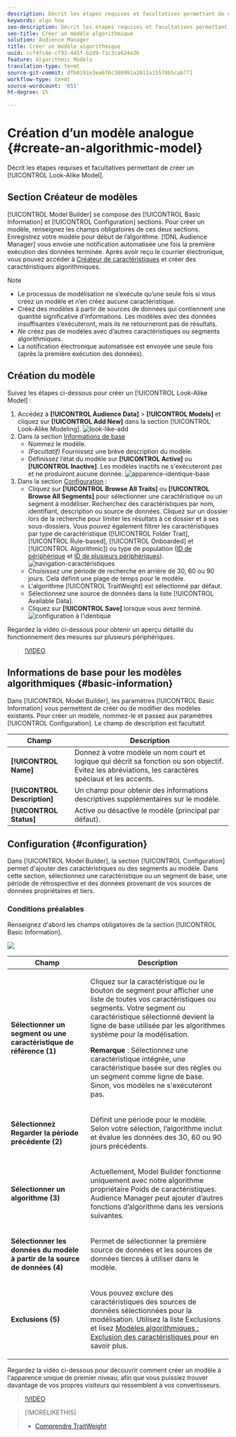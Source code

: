 ```yaml
---
description: Décrit les étapes requises et facultatives permettant de créer un modèle algorithmique dans Model Builder.
keywords: algo how
seo-description: Décrit les étapes requises et facultatives permettant de créer un modèle algorithmique dans Model Builder.
seo-title: Créer un modèle algorithmique
solution: Audience Manager
title: Créer un modèle algorithmique
uuid: ccf4fc4e-cf92-445f-b2d9-71c3ca624e26
feature: Algorithmic Models
translation-type: tm+mt
source-git-commit: dfb0191e3ea6f6c360991a2012a15570b5cab771
workflow-type: tm+mt
source-wordcount: '651'
ht-degree: 1%

---
```



# Création d’un modèle analogue {#create-an-algorithmic-model}

Décrit les étapes requises et facultatives permettant de créer un [!UICONTROL Look-Alike Model].

## Section Créateur de modèles

[!UICONTROL Model Builder] se compose des  [!UICONTROL Basic Information] et  [!UICONTROL Configuration] sections. Pour créer un modèle, renseignez les champs obligatoires de ces deux sections. Enregistrez votre modèle pour début de l’algorithme. [!DNL Audience Manager] vous envoie une notification automatisée une fois la première exécution des données terminée. Après avoir reçu le courrier électronique, vous pouvez accéder à [Créateur de caractéristiques](../../features/traits/about-trait-builder.md) et créer des caractéristiques algorithmiques.

>[!NOTE]
>
>* Le processus de modélisation ne s’exécute qu’une seule fois si vous créez un modèle et n’en créez aucune caractéristique.
>* Créez des modèles à partir de sources de données qui contiennent une quantité significative d’informations. Les modèles avec des données insuffisantes s’exécuteront, mais ils ne retourneront pas de résultats.
>* *Ne* créez pas de modèles avec d’autres caractéristiques ou segments algorithmiques.
>* La notification électronique automatisée est envoyée une seule fois (après la première exécution des données).


## Création du modèle

Suivez les étapes ci-dessous pour créer un [!UICONTROL Look-Alike Model] :

1. Accédez à **[!UICONTROL Audience Data]** > **[!UICONTROL Models]** et cliquez sur **[!UICONTROL Add New]** dans la section [!UICONTROL Look-Alike Modeling].
   ![look-like-add](assets/look-alike-add.png)
1. Dans la section [Informations de base](../../features/algorithmic-models/create-model.md#basic-information)
   * Nommez le modèle.
   * *(Facultatif)* Fournissez une brève description du modèle.
   * Définissez l’état du modèle sur **[!UICONTROL Active]** ou **[!UICONTROL Inactive]**. Les modèles inactifs ne s&#39;exécuteront pas et ne produiront aucune donnée.
      ![apparence-identique-base](assets/look-alike-basic.png)
1. Dans la section [Configuration](../../features/algorithmic-models/create-model.md#configuration) :
   * Cliquez sur **[!UICONTROL Browse All Traits]** ou **[!UICONTROL Browse All Segments]** pour sélectionner une caractéristique ou un segment à modéliser. Recherchez des caractéristiques par nom, identifiant, description ou source de données. Cliquez sur un dossier lors de la recherche pour limiter les résultats à ce dossier et à ses sous-dossiers. Vous pouvez également filtrer les caractéristiques par type de caractéristique ([!UICONTROL Folder Trait], [!UICONTROL Rule-based], [!UICONTROL Onboarded] et [!UICONTROL Algorithmic]) ou type de population ([ID de périphérique](../../reference/ids-in-aam.md) et [ID de plusieurs périphériques](../../reference/ids-in-aam.md)).
      ![navigation-caractéristiques](assets/browse-traits.png)
   * Choisissez une période de recherche en arrière de 30, 60 ou 90 jours. Cela définit une plage de temps pour le modèle.
   * L&#39;algorithme [!UICONTROL TraitWeight] est sélectionné par défaut.
   * Sélectionnez une source de données dans la liste [!UICONTROL Available Data].
   * Cliquez sur **[!UICONTROL Save]** lorsque vous avez terminé.
      ![configuration à l’identique](assets/look-alike-configuration.png)

Regardez la vidéo ci-dessous pour obtenir un aperçu détaillé du fonctionnement des mesures sur plusieurs périphériques.

>[!VIDEO](https://docs.adobe.com/content/help/en/audience-manager-learn/tutorials/build-and-manage-audiences/profile-merge/understanding-cross-device-metrics-in-audience-manager.html)

## Informations de base pour les modèles algorithmiques {#basic-information}

<!-- r_model_basic.xml -->

Dans [!UICONTROL Model Builder], les paramètres [!UICONTROL Basic Information] vous permettent de créer ou de modifier des modèles existants. Pour créer un modèle, nommez-le et passez aux paramètres [!UICONTROL Configuration]. Le champ de description est facultatif.

| Champ | Description |
|---|---|
| **[!UICONTROL Name]** | Donnez à votre modèle un nom court et logique qui décrit sa fonction ou son objectif. Evitez les abréviations, les caractères spéciaux et les accents. |
| **[!UICONTROL Description]** | Un champ pour obtenir des informations descriptives supplémentaires sur le modèle. |
| **[!UICONTROL Status]** | Active ou désactive le modèle (principal par défaut). |

## Configuration {#configuration}

Dans [!UICONTROL Model Builder], la section [!UICONTROL Configuration] permet d&#39;ajouter des caractéristiques ou des segments au modèle. Dans cette section, sélectionnez une caractéristique ou un segment de base, une période de rétrospective et des données provenant de vos sources de données propriétaires et tiers.

<!-- r_model_configuration.xml -->

### Conditions préalables

Renseignez d&#39;abord les champs obligatoires de la section [!UICONTROL Basic Information].

![](assets/lam_exclude_traits_numbered.png)

<table id="table_7A6BE5E5498D4776A30323B743954150"> 
 <thead> 
  <tr> 
   <th colname="col1" class="entry"> Champ </th> 
   <th colname="col2" class="entry"> Description </th> 
  </tr> 
 </thead>
 <tbody> 
  <tr> 
   <td colname="col1"> <p><b>Sélectionner un segment ou une caractéristique de référence (1)</b> </p> </td> 
   <td colname="col2"> <p>Cliquez sur la caractéristique ou le bouton de segment pour afficher une liste de toutes vos caractéristiques ou segments. Votre segment ou caractéristique sélectionné devient la ligne de base utilisée par les algorithmes système pour la modélisation. </p> <p> <p><b>Remarque</b> : Sélectionnez une caractéristique intégrée, une caractéristique basée sur des règles ou un segment comme ligne de base. Sinon, vos modèles ne s'exécuteront pas. </p> </p> </td> 
  </tr> 
  <tr> 
   <td colname="col1"> <p><b>Sélectionnez Regarder la période précédente (2)</b> </p> </td> 
   <td colname="col2"> <p>Définit une période pour le modèle. Selon votre sélection, l’algorithme inclut et évalue les données des 30, 60 ou 90 jours précédents. </p> </td> 
  </tr> 
  <tr> 
   <td colname="col1"> <p><b>Sélectionner un algorithme (3)</b> </p> </td> 
   <td colname="col2"> <p>Actuellement, Model Builder fonctionne uniquement avec notre algorithme propriétaire <span class="keyword"> Poids de caractéristiques</span>. <span class="keyword"> Audience </span> Manager peut ajouter d’autres fonctions d’algorithme dans les versions suivantes. </p> </td>
  </tr>
  <tr> 
   <td colname="col1"> <p><b>Sélectionner les données du modèle à partir de la source de données (4)</b> </p> </td> 
   <td colname="col2"> <p>Permet de sélectionner la première source de données et les sources de données tierces à utiliser dans le modèle. </p> </td>
  </tr> 
  <tr> 
   <td colname="col1"> <p><b>Exclusions (5)</b> </p> </td> 
   <td colname="col2"> <p>Vous pouvez exclure des caractéristiques des sources de données sélectionnées pour la modélisation. Utilisez la liste <span class="wintitle"> Exclusions</span> et lisez <a href="../../features/algorithmic-models/trait-exclusion-algo-models.md"> Modèles algorithmiques : Exclusion des caractéristiques </a> pour en savoir plus. </p> </td>
  </tr> 
 </tbody>
</table>

Regardez la vidéo ci-dessous pour découvrir comment créer un modèle à l&#39;apparence unique de premier niveau, afin que vous puissiez trouver davantage de vos propres visiteurs qui ressemblent à vos convertisseurs.

>[!VIDEO](https://video.tv.adobe.com/v/23504/)

>[!MORELIKETHIS]
>
>* [Comprendre TraitWeight](../../features/algorithmic-models/understanding-models.md#understanding-traitweight)

